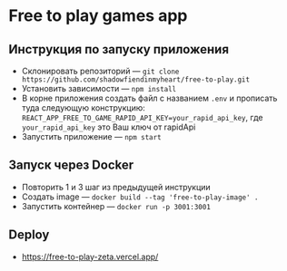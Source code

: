 # Free to play games app
  
## Инструкция по запуску приложения
- Склонировать репозиторий — ```git clone https://github.com/shadowfiendinmyheart/free-to-play.git```
- Установить зависимости — ```npm install```
- В корне приложения создать файл с названием ```.env``` и прописать туда следующую конструкцию: ```REACT_APP_FREE_TO_GAME_RAPID_API_KEY=your_rapid_api_key```, где ```your_rapid_api_key``` это Ваш ключ от rapidApi
- Запустить приложение — ```npm start```
  
## Запуск через Docker
- Повторить 1 и 3 шаг из предыдущей инструкции
- Создать image — ```docker build --tag 'free-to-play-image' .```
- Запустить контейнер — ```docker run -p 3001:3001```
  
## Deploy
- https://free-to-play-zeta.vercel.app/
